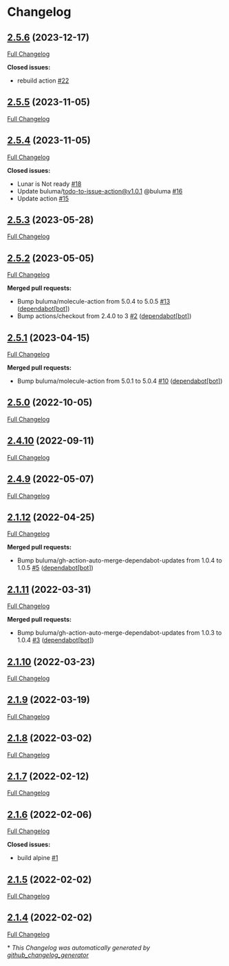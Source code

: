 # Changelog

## [2.5.6](https://github.com/buluma/ansible-role-ansible/tree/2.5.6) (2023-12-17)

[Full Changelog](https://github.com/buluma/ansible-role-ansible/compare/2.5.5...2.5.6)

**Closed issues:**

- rebuild action [\#22](https://github.com/buluma/ansible-role-ansible/issues/22)

## [2.5.5](https://github.com/buluma/ansible-role-ansible/tree/2.5.5) (2023-11-05)

[Full Changelog](https://github.com/buluma/ansible-role-ansible/compare/2.5.4...2.5.5)

## [2.5.4](https://github.com/buluma/ansible-role-ansible/tree/2.5.4) (2023-11-05)

[Full Changelog](https://github.com/buluma/ansible-role-ansible/compare/2.5.3...2.5.4)

**Closed issues:**

- Lunar is Not ready [\#18](https://github.com/buluma/ansible-role-ansible/issues/18)
- Update buluma/todo-to-issue-action@v1.0.1 @buluma [\#16](https://github.com/buluma/ansible-role-ansible/issues/16)
- Update action [\#15](https://github.com/buluma/ansible-role-ansible/issues/15)

## [2.5.3](https://github.com/buluma/ansible-role-ansible/tree/2.5.3) (2023-05-28)

[Full Changelog](https://github.com/buluma/ansible-role-ansible/compare/2.5.2...2.5.3)

## [2.5.2](https://github.com/buluma/ansible-role-ansible/tree/2.5.2) (2023-05-05)

[Full Changelog](https://github.com/buluma/ansible-role-ansible/compare/2.5.1...2.5.2)

**Merged pull requests:**

- Bump buluma/molecule-action from 5.0.4 to 5.0.5 [\#13](https://github.com/buluma/ansible-role-ansible/pull/13) ([dependabot[bot]](https://github.com/apps/dependabot))
- Bump actions/checkout from 2.4.0 to 3 [\#2](https://github.com/buluma/ansible-role-ansible/pull/2) ([dependabot[bot]](https://github.com/apps/dependabot))

## [2.5.1](https://github.com/buluma/ansible-role-ansible/tree/2.5.1) (2023-04-15)

[Full Changelog](https://github.com/buluma/ansible-role-ansible/compare/2.5.0...2.5.1)

**Merged pull requests:**

- Bump buluma/molecule-action from 5.0.1 to 5.0.4 [\#10](https://github.com/buluma/ansible-role-ansible/pull/10) ([dependabot[bot]](https://github.com/apps/dependabot))

## [2.5.0](https://github.com/buluma/ansible-role-ansible/tree/2.5.0) (2022-10-05)

[Full Changelog](https://github.com/buluma/ansible-role-ansible/compare/2.4.10...2.5.0)

## [2.4.10](https://github.com/buluma/ansible-role-ansible/tree/2.4.10) (2022-09-11)

[Full Changelog](https://github.com/buluma/ansible-role-ansible/compare/2.4.9...2.4.10)

## [2.4.9](https://github.com/buluma/ansible-role-ansible/tree/2.4.9) (2022-05-07)

[Full Changelog](https://github.com/buluma/ansible-role-ansible/compare/2.1.12...2.4.9)

## [2.1.12](https://github.com/buluma/ansible-role-ansible/tree/2.1.12) (2022-04-25)

[Full Changelog](https://github.com/buluma/ansible-role-ansible/compare/2.1.11...2.1.12)

**Merged pull requests:**

- Bump buluma/gh-action-auto-merge-dependabot-updates from 1.0.4 to 1.0.5 [\#5](https://github.com/buluma/ansible-role-ansible/pull/5) ([dependabot[bot]](https://github.com/apps/dependabot))

## [2.1.11](https://github.com/buluma/ansible-role-ansible/tree/2.1.11) (2022-03-31)

[Full Changelog](https://github.com/buluma/ansible-role-ansible/compare/2.1.10...2.1.11)

**Merged pull requests:**

- Bump buluma/gh-action-auto-merge-dependabot-updates from 1.0.3 to 1.0.4 [\#3](https://github.com/buluma/ansible-role-ansible/pull/3) ([dependabot[bot]](https://github.com/apps/dependabot))

## [2.1.10](https://github.com/buluma/ansible-role-ansible/tree/2.1.10) (2022-03-23)

[Full Changelog](https://github.com/buluma/ansible-role-ansible/compare/2.1.9...2.1.10)

## [2.1.9](https://github.com/buluma/ansible-role-ansible/tree/2.1.9) (2022-03-19)

[Full Changelog](https://github.com/buluma/ansible-role-ansible/compare/2.1.8...2.1.9)

## [2.1.8](https://github.com/buluma/ansible-role-ansible/tree/2.1.8) (2022-03-02)

[Full Changelog](https://github.com/buluma/ansible-role-ansible/compare/2.1.7...2.1.8)

## [2.1.7](https://github.com/buluma/ansible-role-ansible/tree/2.1.7) (2022-02-12)

[Full Changelog](https://github.com/buluma/ansible-role-ansible/compare/2.1.6...2.1.7)

## [2.1.6](https://github.com/buluma/ansible-role-ansible/tree/2.1.6) (2022-02-06)

[Full Changelog](https://github.com/buluma/ansible-role-ansible/compare/2.1.5...2.1.6)

**Closed issues:**

- build alpine [\#1](https://github.com/buluma/ansible-role-ansible/issues/1)

## [2.1.5](https://github.com/buluma/ansible-role-ansible/tree/2.1.5) (2022-02-02)

[Full Changelog](https://github.com/buluma/ansible-role-ansible/compare/2.1.4...2.1.5)

## [2.1.4](https://github.com/buluma/ansible-role-ansible/tree/2.1.4) (2022-02-02)

[Full Changelog](https://github.com/buluma/ansible-role-ansible/compare/72bc0c31abb8984a303a228aea8659cc6456c6a0...2.1.4)



\* *This Changelog was automatically generated by [github_changelog_generator](https://github.com/github-changelog-generator/github-changelog-generator)*
